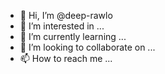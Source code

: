 - 👋 Hi, I’m @deep-rawlo
- 👀 I’m interested in ...
- 🌱 I’m currently learning ...
- 💞️ I’m looking to collaborate on ...
- 📫 How to reach me ...

<!---
deep-rawlo/deep-rawlo is a ✨ special ✨ repository because its `README.md` (this file) appears on your GitHub profile.
You can click the Preview link to take a look at your changes.
--->
